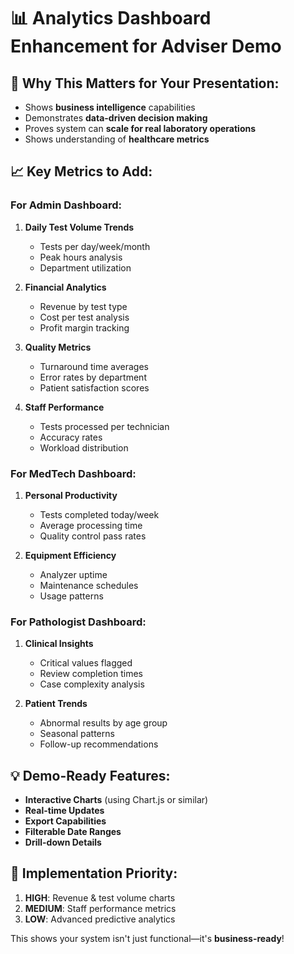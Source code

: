 # 📊 Analytics Dashboard Enhancement for Adviser Demo

## 🎯 **Why This Matters for Your Presentation:**
- Shows **business intelligence** capabilities
- Demonstrates **data-driven decision making**
- Proves system can **scale for real laboratory operations**
- Shows understanding of **healthcare metrics**

## 📈 **Key Metrics to Add:**

### **For Admin Dashboard:**
1. **Daily Test Volume Trends**
   - Tests per day/week/month
   - Peak hours analysis
   - Department utilization

2. **Financial Analytics**
   - Revenue by test type
   - Cost per test analysis
   - Profit margin tracking

3. **Quality Metrics**
   - Turnaround time averages
   - Error rates by department
   - Patient satisfaction scores

4. **Staff Performance**
   - Tests processed per technician
   - Accuracy rates
   - Workload distribution

### **For MedTech Dashboard:**
1. **Personal Productivity**
   - Tests completed today/week
   - Average processing time
   - Quality control pass rates

2. **Equipment Efficiency**
   - Analyzer uptime
   - Maintenance schedules
   - Usage patterns

### **For Pathologist Dashboard:**
1. **Clinical Insights**
   - Critical values flagged
   - Review completion times
   - Case complexity analysis

2. **Patient Trends**
   - Abnormal results by age group
   - Seasonal patterns
   - Follow-up recommendations

## 💡 **Demo-Ready Features:**
- **Interactive Charts** (using Chart.js or similar)
- **Real-time Updates** 
- **Export Capabilities**
- **Filterable Date Ranges**
- **Drill-down Details**

## 🎯 **Implementation Priority:**
1. **HIGH**: Revenue & test volume charts
2. **MEDIUM**: Staff performance metrics
3. **LOW**: Advanced predictive analytics

This shows your system isn't just functional—it's **business-ready**!
